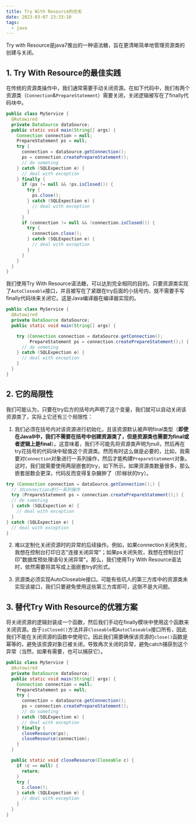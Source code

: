 ```yaml
---
title: Try With Resource的优劣
date: 2023-03-07 23:33:10
tags:
  - java
---
```

Try with Resource是java7推出的一种语法糖，旨在更清晰简单地管理资源类的创建与关闭。

## 1. Try With Resource的最佳实践

在传统的资源类操作中，我们通常需要手动关闭资源。在如下代码中，我们有两个资源类（`Connection`&`PrepareStatement`）需要关闭，关闭逻辑被写在了finally代码块中。

```java
public class MyService {
  @Autowired
  private DataSource dataSource;
  public static void main(String[] args) {
    Connection connection = null;
    PrepareStatement ps = null;
    try {
      connection = dataSource.getConnection();
      ps = connection.createPrepareStatement();
      // do someting
    } catch (SQLExpection e) {
      // deal with exception
    } finally {
      if (ps != null && !ps.isClosed()) {
        try {
          ps.close();
        } catch (SQLExpection e) {
          // deal with exception
        }
      }
      if (connection != null && !connection.isClosed()) {
        try {
          connection.close();
        } catch (SQLExpection e) {
          // deal with exception
        }
      }
    }
  }
}
```

我们使用Try With Resource语法糖，可以达到完全相同的目的。只要资源类实现了`AutoCloseable`接口，并且被写在了紧跟在try后面的小括号内，就不需要手写finally代码块来关闭它。这是Java编译器在编译器实现的。

```java
public class MyService {
  @Autowired
  private DataSource dataSource;
  public static void main(String[] args) {

    try (Connection connection = dataSource.getConnection();
         PrepareStatement ps = connection.createPrepareStatement();) {
      // do someting
    } catch (SQLExpection e) {
      // deal with exception
    }
  }
}
```

## 2. 它的局限性

我们可能认为，只要在try后方的括号内声明了这个变量，我们就可以自动关闭该资源类了，实际上它还有三个局限性：

1. 我们必须在括号内对该资源进行初始化，且该资源默认被声明final类型（**即使在Java9中，我们不需要在括号中创建资源类了，但是资源类也需要为final或者逻辑上是final**）。这意味着，我们不可能先将资源类声明为null，然后再在try花括号的代码块中赋值这个资源类。然而有时这么做是必要的，比如，我需要对`Connection`对象进行一系列操作，然后才能构建`PrepareStatement`对象。这时，我们就需要使用两层嵌套的try，如下所示。如果资源类数量很多，那么嵌套层数会更深，代码反而变得复杂臃肿了（阶梯状的try）。
```java
try (Connection connection = dataSource.getConnection();) {
  // 对connection进行一系列操作
  try (PrepareStatement ps = connection.createPrepareStatement();) {
  // do someting
  } catch (SQLExpection e) {
    // deal with exception
  }
} catch (SQLExpection e) {
  // deal with exception
}
```

2. 难以定制化关闭资源时的异常的后续操作。例如，如果connection关闭失败，我想在控制台打印日志"连接关闭异常"；如果ps关闭失败，我想在控制台打印"数据库预处理语句关闭异常"。那么，我们使用Try With Resource语法时，依然需要将其写成上面嵌套try的形式。

3. 资源类必须实现AutoCloseable接口。可能有些坑人的第三方库中的资源类未实现该接口，我们只要避免使用这些第三方库即可，这倒不是大问题。

## 3. 替代Try With Resource的优雅方案

将关闭资源的逻辑封装成一个函数，然后我们手动在finally模块中使用这个函数来关闭资源。由于`isClosed()`方法并非`Closeable`和`AutoCloseable`接口所有，因此我们不能在关闭资源的函数中使用它。因此我们需要确保该资源的`close()`函数是幂等的，避免该资源对象已被关闭，导致再次关闭的异常，避免catch捕获到这个异常（当然，如果有需要，也可以捕获它）。

```java
public class MyService {
  @Autowired
  private DataSource dataSource;
  public static void main(String[] args) {
    Connection connection = null;
    PrepareStatement ps = null;
    try {
      connection = dataSource.getConnection();
      ps = connection.createPrepareStatement();
      // do someting
    } catch (SQLExpection e) {
      // deal with exception
    } finally {
      closeResource(ps);
      closeResource(connection);
    }
  }

  public static void closeResource(Closeable c) {
    if (c == null) {
      return;
    }
    try {
      c.close();
    } catch (SQLExpection e) {
      // deal with exception
    }
  }
}
```
